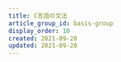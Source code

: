 ```yaml
---
title: C言語の文法
article_group_id: basis-group
display_order: 10
created: 2021-09-20
updated: 2021-09-20
---
```


